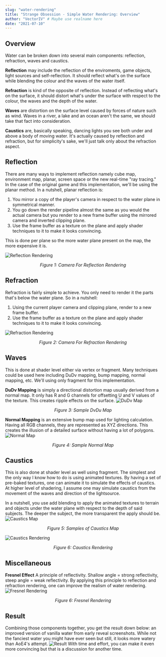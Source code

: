 ```yaml
---
slug: "water-rendering"
title: "Strange Obsession - Simple Water Rendering: Overview"
author: "VectorIV" # Maybe use realname here
date: "2021-07-10"
---
```


## Overview
Water can be broken down into several main components: reflection, refraction, waves and caustics.

**Reflection** may include the reflection of the enviroments, game objects, light sources and self-reflection. It should reflect what's on the surface while blending the colour and the waves of the water itself.

**Refraction** is kind of the opposite of reflection. Instead of reflecting what's on the surface, it should distort what's under the surface with respect to the colour, the waves and the depth of the water.

**Waves** are distortion on the surface level caused by forces of nature such as wind. Waves in a river, a lake and an ocean aren't the same, we should take that fact into consideration.

**Caustics** are, basically speaking, dancing lights you see both under and above a body of moving water. It's actually caused by reflection and refraction, but for simplicity's sake, we'll just talk only about the refraction aspect.

## Reflection
There are many ways to implement reflection namely cube map, environment map, planar, screen space or the new real-time "ray tracing." In the case of the original game and this implementation, we'll be using the planar method.
In a nutshell, planar reflection is:
1. You mirror a copy of the player's camera in respect to the water plane in symmetrical manner.
2. You go down the render pipeline almost the same as you would the actual camera but you render to a new frame buffer using the mirrored camera and inverted clipping plane.
3. Use the frame buffer as a texture on the plane and apply shader techniques to it to make it looks convincing.

This is done per plane so the more water plane present on the map, the more expensive it is.

![Reflection Rendering](./1.png)
*<center>Figure 1: Camera For Reflection Rendering</center>*

## Refraction
Refraction is fairly simple to achieve. You only need to render it the parts that's below the water plane.
So in a nutshell:
1. Using the current player camera and clipping plane, render to a new frame buffer.
2. Use the frame buffer as a texture on the plane and apply shader techniques to it to make it looks convincing.

![Refraction Rendering](./2.png)
*<center>Figure 2: Camera For Refraction Rendering</center>*

## Waves
This is done at shader level either via vertex or fragment. Many techniques could be used here including DuDv mapping, bump mapping, normal mapping, etc.
We'll using only fragment for this implementation.

**DuDv Mapping** is simply a directional distortion map usually derived from a normal map. It only has R and G channels for offsetting U and V values of the texture. This creates ripple effects on the surface.
![DuDv Map](./wdudv.jpg)
*<center>Figure 3: Sample DvDu Map</center>*

**Normal Mapping** is an extensive bump map used for lighting calculation. Having all RGB channels, they are represented as XYZ directions. This creates the illusion of a detailed surface without having a lot of polygons.
![Normal Map](./wnormal.jpg)
*<center>Figure 4: Sample Normal Map</center>*

## Caustics
This is also done at shader level as well using fragment. The simplest and the only way I know how to do is using animated textures. By having a set of pre-baked textures, one can animate it to simulate the effects of caustics.
At higher level of shadering, I assume one may simulate caustics from the movement of the waves and direction of the lightsource.

In a nutshell, you use add blending to apply the animated textures to terrain and objects under the water plane with respect to the depth of said subjects. The deeper the subject, the more transparent the apply should be.
![Caustics Map](./cause.png)
*<center>Figure 5: Samples of Caustics Map</center>*

![Caustics Rendering](./3.png)
*<center>Figure 6: Caustics Rendering</center>*

## Miscellaneous
**Fresnel Effect** A principle of reflectivity. Shallow angle = strong reflectivity, steep angle = weak reflectivity. By applying this principle to reflection and refraction rendering, one can improve the realism of water rendering.
![Fresnel Rendering](./4.png)
*<center>Figure 6: Fresnel Rendering</center>*

## Result
Combining those components together, you get the result down below: an improved version of vanilla water from early reveal screenshots. While not the fanciest water you might have ever seen but still, it looks more watery than AoE4's attempt.
![Result](./result.png)
With time and effort, you can make it even more convincing but that is a discussion for another time.